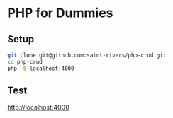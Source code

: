 # PHP for Dummies

## Setup

``` bash
git clone git@github.com:saint-rivers/php-crud.git
cd php-crud
php -S localhost:4000
```

## Test

<http://localhost:4000>
